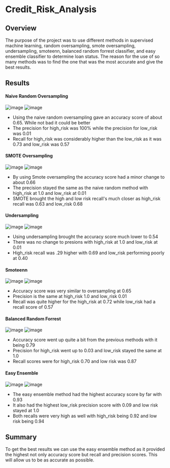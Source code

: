 # Credit_Risk_Analysis

## Overview
The purpose of the project was to use different methods in supervised machine learning, random oversampling, smote oversampling, undersampling, smoteenn, balanced random forrest classifier, and easy ensemble classifier to determine loan status. The reason for the use of so many methods was to find the one that was the most accurate and give the best results.

## Results

#### Naive Random Oversampling
![image](https://user-images.githubusercontent.com/85451089/137673112-546729e1-5d15-4b53-8d72-1fcb0caa70dc.png)
![image](https://user-images.githubusercontent.com/85451089/137673148-e9e8d082-067f-459c-a22a-98fdb10f6f72.png)

- Using the naive random oversampling gave an accuracy score of about 0.65. While not bad it could be better
- The precision for high_risk was 100% while the precision for low_risk was 0.01
- Recall for high_risk was considerably higher than the low_risk as it was 0.73 and low_risk was 0.57

#### SMOTE Oversampling
![image](https://user-images.githubusercontent.com/85451089/137673473-0a405849-c989-4643-ac35-116492d6bd3e.png)
![image](https://user-images.githubusercontent.com/85451089/137673510-67103337-0ce3-43e5-8ab0-40bd28657f50.png)

- By using Smote oversampling the accuracy score had a minor change to about 0.66
- The precision stayed the same as the naive random method with high_risk at 1.0 and low_risk at 0.01
- SMOTE brought the high and low risk recall's much closer as high_risk recall was 0.63 and low_risk 0.68

#### Undersampling
![image](https://user-images.githubusercontent.com/85451089/137673875-baa09780-59f9-4435-8bcd-a4b2ba7eca3f.png)
![image](https://user-images.githubusercontent.com/85451089/137673897-14a5a81e-3b53-4448-a69e-04e43719d81b.png)

- Using undersampling brought the accuracy score much lower to 0.54
- There was no change to presions with high_risk at 1.0 and low_risk at 0.01
- High_risk recall was .29 higher with 0.69 and low_risk performing poorly at 0.40

#### Smoteenn
![image](https://user-images.githubusercontent.com/85451089/137674074-c8fbc589-2b50-4252-b9ae-86d42f5dc85f.png)
![image](https://user-images.githubusercontent.com/85451089/137674109-a7a54109-4ae1-4ac8-99f2-52ede2303be3.png)

- Accuracy score was very similar to oversampling at 0.65
- Precision is the same at high_risk 1.0 and low_risk 0.01
- Recall was quite higher for the high_risk at 0.72 while low_risk had a recall score of 0.57

#### Balanced Random Forrest
![image](https://user-images.githubusercontent.com/85451089/137674314-8fb63bd2-ffa3-4937-85e7-e2d74cd9ee9c.png)
![image](https://user-images.githubusercontent.com/85451089/137674342-8982102e-9d57-4724-8b6f-5523382508da.png)

- Accuracy score went up quite a bit from the previous methods with it being 0.79
- Precision for high_risk went up to 0.03 and low_risk stayed the same at 1.0
- Recall scores were for high_risk 0.70 and low risk was 0.87

#### Easy Ensemble
![image](https://user-images.githubusercontent.com/85451089/137674557-8245ea65-9b9d-4867-92ed-9a4895ed8c30.png)
![image](https://user-images.githubusercontent.com/85451089/137674585-5c7e559c-14d3-467e-bd97-68c556749330.png)

- The easy ensemble method had the highest accuracy score by far with 0.93
- It also had the highest low_risk precision score with 0.09 and low risk stayed at 1.0
- Both recalls were very high as well with high_risk being 0.92 and low risk being 0.94


## Summary
To get the best results we can use the easy ensemble method as it provided the highest not only accuracy score but recall and precision scores. This will allow us to be as accurate as possible.

